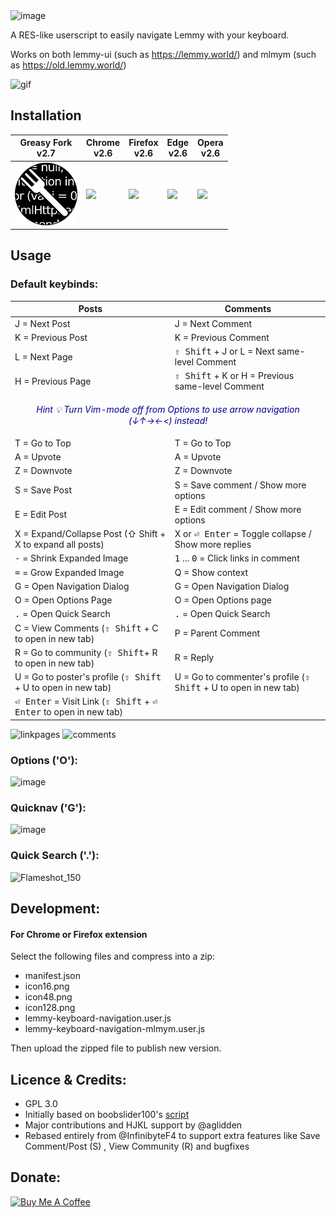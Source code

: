 <img width="600" alt="image" src="https://github.com/vmavromatis/Lemmy-keyboard-navigation/assets/8668731/77ddd70b-91fa-4cf1-b3c1-2f36e26c854a">

A RES-like userscript to easily navigate Lemmy with your keyboard. 

Works on both lemmy-ui (such as https://lemmy.world/) and mlmym (such as https://old.lemmy.world/)

![gif](https://github.com/vmavromatis/Lemmy-keyboard-navigation/assets/8668731/ddfcb01c-4fa0-4870-8732-66183bb08502)


## Installation

| Greasy Fork <br /> v2.7                               | Chrome <br /> v2.6                                                                       | Firefox <br /> v2.6                                                                           | Edge <br /> v2.6                                                                           | Opera <br /> v2.6                                                                           | 
| -------------------------------------------------------------------------------------- | -------------------------------------------------------------------------------------- | --------------------------------------------------------------------------------------- |  --------------------------------------------------------------------------------------- |   --------------------------------------------------------------------------------------- |  
| [<img src="https://github.com/denilsonsa/denilsonsa.github.io/blob/master/icons/GreasyFork.svg" width="100">](https://greasyfork.org/en/scripts/470498-lemmy-keyboard-navigation)| [<img src="https://edent.github.io/SuperTinyIcons/images/svg/chrome.svg" width="100" />](https://chrome.google.com/webstore/detail/lemmy-keyboard-navigator/lamoeoaekeeklbcekclbceaeafjkdhbi) | [<img src="https://edent.github.io/SuperTinyIcons/images/svg/firefox.svg" width="100" />](https://addons.mozilla.org/en-US/firefox/addon/lemmy-keyboard-navigation/) | [<img src="https://edent.github.io/SuperTinyIcons/images/svg/edge.svg" width="100" />](https://microsoftedge.microsoft.com/addons/detail/lemmy-keyboard-navigation/bjnfcimfnaefjmefhagbfabgclhgmfdo/) | [<img src="https://edent.github.io/SuperTinyIcons/images/svg/opera.svg" width="100" />](https://addons.opera.com/en/extensions/details/lemmy-keyboard-navigation/) |  

## Usage

### Default keybinds:
<table>
<thead>
<tr>
<th>Posts</th>
<th>Comments</th>
</tr>
</thead>
<tbody><tr>
<td>J  = Next Post</td>
<td>J  = Next Comment</td>
</tr>
<tr>
<td>K = Previous Post</td>
<td>K = Previous Comment</td>
</tr>
<tr>
<td>L = Next Page</td>
<td><kbd>⇧ Shift</kbd> + J or L = Next same-level Comment</td>
</tr>
<tr>
<td>H = Previous Page</td>
<td><kbd>⇧ Shift</kbd> + K or H = Previous same-level Comment</td>
</tr>
<tr>
<td colspan="2"><div align="center"><p style="color:#00008B;"><i>Hint 💡 Turn Vim-mode off from Options to use arrow navigation (↓↑→←<) instead!</i></p></div></td>
</tr>
<tr>
<td>T = Go to Top</td>
<td>T = Go to Top</td>
</tr>
<tr>
<td>A = Upvote</td>
<td>A = Upvote</td>
</tr>
<tr>
<td>Z = Downvote</td>
<td>Z = Downvote</td>
</tr>
<tr>
<td>S = Save Post</td>
<td>S = Save comment / Show more options</td>
</tr>
<tr>
<td>E = Edit Post</td>
<td>E = Edit comment / Show more options</td>
</tr>
<tr>
<td>X = Expand/Collapse Post (⇧ Shift + X to expand all posts)</td>
<td>X or <kbd>⏎ Enter</kbd> = Toggle collapse / Show more replies</td>
</tr>
<tr>
<td><kbd>-</kbd> = Shrink Expanded Image</td>
<td><kbd>1</kbd> ... <kbd>0</kbd> = Click links in comment</td>
</tr>
<tr>
<td><kbd>=</kbd> = Grow Expanded Image</td>
<td>Q = Show context</td>
</tr>
<tr>
<td>G = Open Navigation Dialog</td>
<td>G = Open Navigation Dialog</td>
</tr>
<tr>
<td>O = Open Options Page</td>
<td>O = Open Options page</td>
</tr>
<tr>
<td><kbd>.</kbd> = Open Quick Search</td>
<td><kbd>.</kbd> = Open Quick Search</td>
</tr>
<tr>
<td>C = View Comments (<kbd>⇧ Shift</kbd> + C to open in new tab)</td>
<td>P = Parent Comment</td>
</tr>
<tr>
<td>R = Go to community (<kbd>⇧ Shift</kbd>+ R to open in new tab)</td>
<td>R = Reply</td>
</tr>
<tr>
<td>U = Go to poster&#39;s profile (<kbd>⇧ Shift</kbd> + U to open in new tab)</td>
<td>U = Go to commenter&#39;s profile (<kbd>⇧ Shift</kbd> + U to open in new tab)</td>
</tr>
<tr>
<td><kbd>⏎ Enter</kbd> = Visit Link (<kbd>⇧ Shift</kbd> + <kbd>⏎ Enter</kbd> to open in new tab)</td>
<td></td>
</tr>
</tbody></table>


![linkpages](https://github.com/InfinibyteF4/Lemmy-keyboard-navigation/assets/75824710/1a3bc7d4-564c-4054-9e26-be7edce811c8)
![comments](https://github.com/InfinibyteF4/Lemmy-keyboard-navigation/assets/75824710/b9b529d0-0736-4d91-9f8b-293e319a52c0)

### Options ('Ο'):
<img width="250" alt="image" src="https://github.com/vmavromatis/Lemmy-keyboard-navigation/assets/8668731/5aa941d8-94ca-461f-bb10-7f1a590c1e1b">

### Quicknav ('G'):
<img height="300" alt="image" src="https://github.com/vmavromatis/Lemmy-keyboard-navigation/assets/8668731/553df9c0-c5dd-423f-bc61-8d94f3465d1c">

### Quick Search ('.'):
![Flameshot_150](https://github.com/InfinibyteF4/Lemmy-keyboard-navigation/assets/75824710/5b429d02-540f-4bbb-926b-7d1de299d60c)

## Development: 
#### For Chrome or Firefox extension
Select the following files and compress into a zip:
- manifest.json
- icon16.png
- icon48.png
- icon128.png
- lemmy-keyboard-navigation.user.js
- lemmy-keyboard-navigation-mlmym.user.js
  
Then upload the zipped file to publish new version.

## Licence & Credits: 
- GPL 3.0
- Initially based on boobslider100's [script](https://lemmy.world/post/1003536)
- Major contributions and HJKL support by @aglidden
- Rebased entirely from @InfinibyteF4 to support extra features like Save Comment/Post (S) , View Community (R) and bugfixes

## Donate: 
<a href="https://www.buymeacoffee.com/vmavromatis" target="_blank"><img src="https://cdn.buymeacoffee.com/buttons/v2/default-blue.png" alt="Buy Me A Coffee" style="height: 60px !important;width: 217px !important;" ></a>

